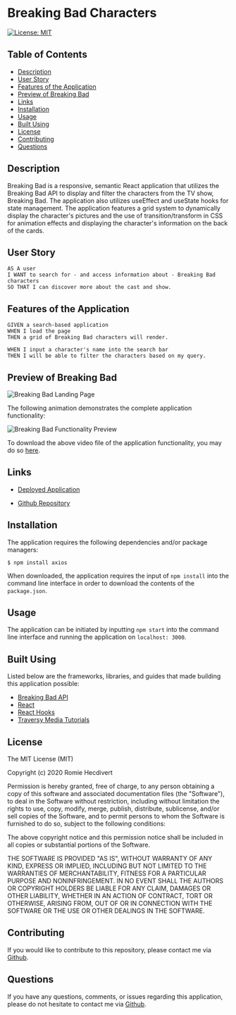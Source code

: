 # Breaking Bad Characters

[![License: MIT](https://img.shields.io/badge/License-MIT-yellow.svg)](https://opensource.org/licenses/MIT)

## Table of Contents
*  [Description](#description)
*  [User Story](#user-story)
*  [Features of the Application](#features-of-the-application)
*  [Preview of Breaking Bad](#preview-of-breaking-bad)
*  [Links](#links)
*  [Installation](#installation)
*  [Usage](#usage)
*  [Built Using](#built-using)
*  [License](#license)
*  [Contributing](#contributing)
*  [Questions](#questions)

## Description

Breaking Bad is a responsive, semantic React application that utilizes the Breaking Bad API to display and filter the characters from the TV show, Breaking Bad. The application also utilizes useEffect and useState hooks for state management. The application features a grid system to dynamically display the character's pictures and the use of transition/transform in CSS for animation effects and displaying the character's information on the back of the cards.

## User Story
~~~
AS A user  
I WANT to search for - and access information about - Breaking Bad characters  
SO THAT I can discover more about the cast and show.  
~~~

## Features of the Application
~~~
GIVEN a search-based application   
WHEN I load the page  
THEN a grid of Breaking Bad characters will render.  

WHEN I input a character's name into the search bar  
THEN I will be able to filter the characters based on my query.  
~~~

## Preview of Breaking Bad

![Breaking Bad Landing Page]()

The following animation demonstrates the complete application functionality:

![Breaking Bad Functionality Preview]()

To download the above video file of the application functionality, you may do so [here]().

## Links

- [Deployed Application](https://breaking-bad-characters-with-react.netlify.app/)

- [Github Repository](https://github.com/rh9891/BreakingBad)

## Installation

The application requires the following dependencies and/or package managers:

~~~
$ npm install axios 
~~~

When downloaded, the application requires the input of `npm install` into the command line interface in order to download the contents of the `package.json`.

## Usage

The application can be initiated by inputting `npm start` into the command line interface and running the application on `localhost: 3000`.

## Built Using

Listed below are the frameworks, libraries, and guides that made building this application possible:

* [Breaking Bad API](https://breakingbadapi.com/)
* [React](https://reactjs.org/docs/getting-started.html)
* [React Hooks](https://reactjs.org/docs/hooks-intro.html)
* [Traversy Media Tutorials](https://www.traversymedia.com/)

## License

The MIT License (MIT)

Copyright (c) 2020 Romie Hecdivert

Permission is hereby granted, free of charge, to any person obtaining a copy of this software and associated documentation files (the "Software"), to deal in the Software without restriction, including without limitation the rights to use, copy, modify, merge, publish, distribute, sublicense, and/or sell copies of the Software, and to permit persons to whom the Software is furnished to do so, subject to the following conditions:

The above copyright notice and this permission notice shall be included in all copies or substantial portions of the Software.

THE SOFTWARE IS PROVIDED "AS IS", WITHOUT WARRANTY OF ANY KIND, EXPRESS OR IMPLIED, INCLUDING BUT NOT LIMITED TO THE WARRANTIES OF MERCHANTABILITY, FITNESS FOR A PARTICULAR PURPOSE AND NONINFRINGEMENT. IN NO EVENT SHALL THE AUTHORS OR COPYRIGHT HOLDERS BE LIABLE FOR ANY CLAIM, DAMAGES OR OTHER LIABILITY, WHETHER IN AN ACTION OF CONTRACT, TORT OR OTHERWISE, ARISING FROM, OUT OF OR IN CONNECTION WITH THE SOFTWARE OR THE USE OR OTHER DEALINGS IN THE SOFTWARE.

## Contributing

If you would like to contribute to this repository, please contact me via [Github](https://github.com/rh9891).

## Questions

If you have any questions, comments, or issues regarding this application, please do not hesitate to contact me via [Github](https://github.com/rh9891).